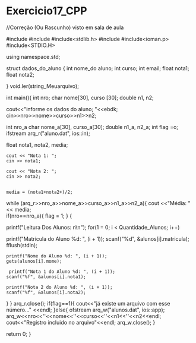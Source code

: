 # Exercicio17_CPP
//Correção (Ou Rascunho) visto em sala de aula

#include<iostream>
#include<stdlib>
#include<stdlib.h>
#include<fstream>
#include<ioman.p>
#include<STDIO.H>

using namespace.std;

struct dados_do_aluno
{
 int nome_do aluno;
 int curso;
 int email;
 float nota1;
 float nota2;

}
void.ler(string_Meuarquivo);


int main(){
int nro;
char nome[30], curso [30];
double n1, n2;

cout<<"informe os dados do aluno; "<<ebdk;
cin>>nro>>nome>>curso>>n1>>n2;

int nro_a
char nome_a[30], curso_a[30];
double n1_a, n2_a;
int flag =o;
  ifstream arq_r("aluno.dat", ios::in);

   float nota1, nota2, media;

    cout << "Nota 1: ";
    cin >> nota1;

    cout << "Nota 2: ";
    cin >> nota2;
    
    
    media = (nota1+nota2+)/2;

while (arq_r>>nro_a>>nome_a>>curso_a>>n1_a>>n2_a){
cout <<"Média: " << media;    
if(nro==nro_a){
   flag = 1;
}
{

printf("Leitura Dos Alunos: n\n");
for(1 = 0; i < Quantidade_Alunos; i++)

 printf("Matrícula do Aluno %d: ", (i + 1));
    scanf("%d", &alunos[i].matricula);
    fflush(stdin);

    printf("Nome do Aluno %d: ", (i + 1));
    gets(alunos[i].mome);

     printf("Nota 1 do Aluno %d: ", (i + 1));
    scanf("%f", &alunos[i].nota1);

    printf("Nota 2 do Aluno %d: ", (i + 1));
    scanf("%f", &alunos[i].nota2);


}
}
arq_r.close();
if(flag==1){
cout<<"já existe um arquivo com esse número..." <<endl;
}else{
ofstream arq_w("alunos.dat", ios::app);
arq_w<<nro<<''<<nome<<''<<curso<<''<<n1<<''<<n2<<endl;
cout<<"Registro incluido no arquivo"<<endl;
arq_w.close();
}

return 0;
}
